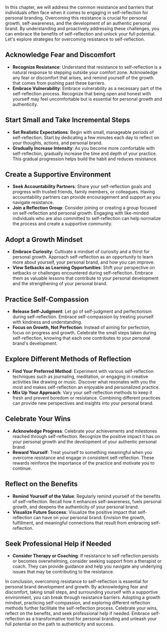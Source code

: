 
In this chapter, we will address the common resistance and barriers that individuals often face when it comes to engaging in self-reflection for personal branding. Overcoming this resistance is crucial for personal growth, self-awareness, and the development of an authentic personal brand. By understanding and proactively addressing these challenges, you can embrace the benefits of self-reflection and unlock your full potential. Let's explore strategies for overcoming resistance to self-reflection.

Acknowledge Fear and Discomfort
-------------------------------

* **Recognize Resistance**: Understand that resistance to self-reflection is a natural response to stepping outside your comfort zone. Acknowledge any fear or discomfort that arises, and remind yourself of the growth that comes from pushing past these barriers.
* **Embrace Vulnerability**: Embrace vulnerability as a necessary part of the self-reflection process. Recognize that being open and honest with yourself may feel uncomfortable but is essential for personal growth and authenticity.

Start Small and Take Incremental Steps
--------------------------------------

* **Set Realistic Expectations**: Begin with small, manageable periods of self-reflection. Start by dedicating a few minutes each day to reflect on your thoughts, actions, and personal brand.
* **Gradually Increase Intensity**: As you become more comfortable with self-reflection, gradually increase the time and depth of your practice. This gradual progression helps build the habit and reduces resistance.

Create a Supportive Environment
-------------------------------

* **Seek Accountability Partners**: Share your self-reflection goals and progress with trusted friends, family members, or colleagues. Having accountability partners can provide encouragement and support as you navigate resistance.
* **Join a Reflection Group**: Consider joining or creating a group focused on self-reflection and personal growth. Engaging with like-minded individuals who are also committed to self-reflection can help normalize the process and create a supportive community.

Adopt a Growth Mindset
----------------------

* **Embrace Curiosity**: Cultivate a mindset of curiosity and a thirst for personal growth. Approach self-reflection as an opportunity to learn more about yourself, your personal brand, and how you can improve.
* **View Setbacks as Learning Opportunities**: Shift your perspective on setbacks or challenges encountered during self-reflection. Embrace them as valuable lessons that contribute to your personal development and the strengthening of your personal brand.

Practice Self-Compassion
------------------------

* **Release Self-Judgment**: Let go of self-judgment and perfectionism during self-reflection. Embrace self-compassion by treating yourself with kindness and understanding.
* **Focus on Growth, Not Perfection**: Instead of aiming for perfection, focus on progress and growth. Celebrate the small steps taken during self-reflection, knowing that each one contributes to your personal brand's development.

Explore Different Methods of Reflection
---------------------------------------

* **Find Your Preferred Method**: Experiment with various self-reflection techniques such as journaling, meditation, or engaging in creative activities like drawing or music. Discover what resonates with you the most and makes self-reflection an enjoyable and personalized practice.
* **Mix Up Your Approach**: Vary your self-reflection methods to keep it fresh and prevent boredom or resistance. Combining different practices can provide new perspectives and insights into your personal brand.

Celebrate Your Wins
-------------------

* **Acknowledge Progress**: Celebrate your achievements and milestones reached through self-reflection. Recognize the positive impact it has on your personal growth and the development of your authentic personal brand.
* **Reward Yourself**: Treat yourself to something meaningful when you overcome resistance and engage in consistent self-reflection. These rewards reinforce the importance of the practice and motivate you to continue.

Reflect on the Benefits
-----------------------

* **Remind Yourself of the Value**: Regularly remind yourself of the benefits of self-reflection. Recall how it enhances self-awareness, fuels personal growth, and deepens the authenticity of your personal brand.
* **Visualize Future Success**: Visualize the positive impact that self-reflection can have on your personal brand. Envision the growth, fulfillment, and meaningful connections that result from embracing self-reflection.

Seek Professional Help if Needed
--------------------------------

* **Consider Therapy or Coaching**: If resistance to self-reflection persists or becomes overwhelming, consider seeking support from a therapist or coach. They can provide guidance and help you navigate any underlying issues that may be contributing to the resistance.

In conclusion, overcoming resistance to self-reflection is essential for personal brand development and growth. By acknowledging fear and discomfort, taking small steps, and surrounding yourself with a supportive environment, you can break through resistance barriers. Adopting a growth mindset, practicing self-compassion, and exploring different reflection methods further facilitate the self-reflection process. Celebrate your wins, reflect on the benefits, and seek professional help if needed. Embrace self-reflection as a transformative tool for personal branding and unleash your full potential on the path to authenticity and success.
